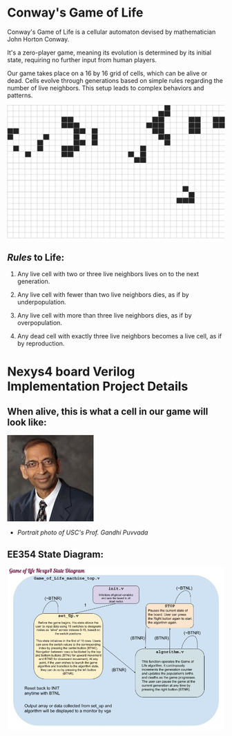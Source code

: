 # **Conway's Game of Life**

Conway's Game of Life is a cellular automaton devised by mathematician John Horton Conway. 

It's a zero-player game, meaning its evolution is determined by its initial state, requiring no further input from human players. 

Our game takes place on a 16 by 16 grid of cells, which can be alive or dead. Cells evolve through generations based on simple rules regarding the number of live neighbors. This setup leads to complex behaviors and patterns. 

![Game of Life GIF](README.md_supplements/game_of_life_gif.gif)

## **_Rules_ to Life**:

1. Any live cell with two or three live neighbors lives on to the next generation.

2. Any live cell with fewer than two live neighbors dies, as if by underpopulation.

3. Any live cell with more than three live neighbors dies, as if by overpopulation.

4. Any dead cell with exactly three live neighbors becomes a live cell, as if by reproduction.

# Nexys4 board Verilog Implementation Project Details

## When alive, this is what a cell in our game will look like:
![Cell Image](README.md_supplements/node.jpg)

- _Portrait photo of USC's Prof. Gandhi Puvvada_
## EE354 State Diagram:

![state machine diagram](README.md_supplements/Game_of_Life_Nexys4_State_Diagram.jpg)
